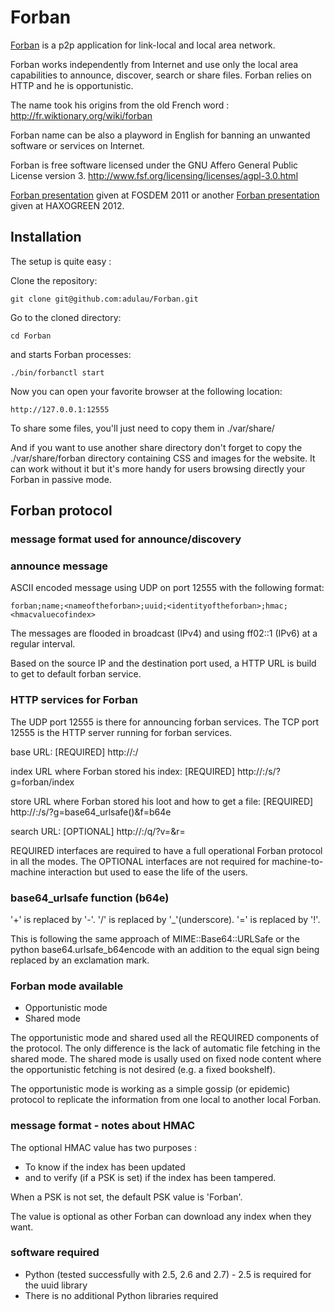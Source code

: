 Forban
======

[Forban](http://www.foo.be/forban/) is a p2p application for link-local and local area network.

Forban works independently from Internet and use only the local 
area capabilities to announce, discover, search or share files. 
Forban relies on HTTP and he is opportunistic.

The name took his origins from the old French word : 
http://fr.wiktionary.org/wiki/forban 

Forban name can be also a playword in English
for banning an unwanted software or services on Internet.

Forban is free software licensed under 
the GNU Affero General Public License version 3.
http://www.fsf.org/licensing/licenses/agpl-3.0.html

[Forban presentation](http://www.foo.be/forban/pres/2011-FOSDEM-Forban-Intro.pdf) given at FOSDEM 2011
or another [Forban presentation](http://www.foo.be/haxogreen2012/forban-general.pdf) given at HAXOGREEN 2012.

Installation
------------

The setup is quite easy :                             

Clone the repository:

    git clone git@github.com:adulau/Forban.git

Go to the cloned directory:

    cd Forban

and starts Forban processes:

    ./bin/forbanctl start

Now you can open your favorite browser at the following location:

    http://127.0.0.1:12555

To share some files, you'll just need to copy them in ./var/share/ 

And if you want to use another share directory don't forget
to copy the ./var/share/forban directory containing CSS and images
for the website. It can work without it but it's more handy for
users browsing directly your Forban in passive mode.

Forban protocol
--------------- 

### message format used for announce/discovery

### announce message

ASCII encoded message using UDP on port 12555 with
the following format: 

    forban;name;<nameoftheforban>;uuid;<identityoftheforban>;hmac;<hmacvaluecofindex>

The messages are flooded in broadcast (IPv4) and using
ff02::1 (IPv6) at a regular interval.

Based on the source IP and the destination port used,
a HTTP URL is build to get to default forban service.

### HTTP services for Forban

The UDP port 12555 is there for announcing forban services.
The TCP port 12555 is the HTTP server running for forban services.

base URL: [REQUIRED]
    http://<ip>:<destport>/

index URL where Forban stored his index: [REQUIRED]
    http://<ip>:<destport>/s/?g=forban/index

store URL where Forban stored his loot and how to get a file: [REQUIRED]
    http://<ip>:<destport>/s/?g=base64_urlsafe(<filenamefromindex>)&f=b64e

search URL: [OPTIONAL]
    http://<ip>:<destport>/q/?v=<yoursearch>&r=<refreshtimeinsec>

REQUIRED interfaces are required to have a full operational Forban
protocol in all the modes. The OPTIONAL interfaces are not required
for machine-to-machine interaction but used to ease the life of the users.

### base64_urlsafe function (b64e)

'+' is replaced by '-'.
'/' is replaced by '_'(underscore).
'=' is replaced by '!'.

This is following the same approach of MIME::Base64::URLSafe
or the python base64.urlsafe_b64encode with an addition to
the equal sign being replaced by an exclamation mark.

### Forban mode available

* Opportunistic mode
* Shared mode

The opportunistic mode and shared used all the REQUIRED components of
the protocol. The only difference is the lack of automatic file fetching
in the shared mode. The shared mode is usally used on fixed node content
where the opportunistic fetching is not desired (e.g. a fixed bookshelf).

The opportunistic mode is working as a simple gossip (or epidemic) protocol
to replicate the information from one local to another local Forban.

### message format - notes about HMAC

The optional HMAC value has two purposes :

* To know if the index has been updated
* and to verify (if a PSK is set) if the index has been tampered.

When a PSK is not set, the default PSK value is 'Forban'.

The value is optional as other Forban can download any index when they
want.

### software required

* Python (tested successfully with 2.5, 2.6 and 2.7) - 2.5 is required for the uuid library
* There is no additional Python libraries required

